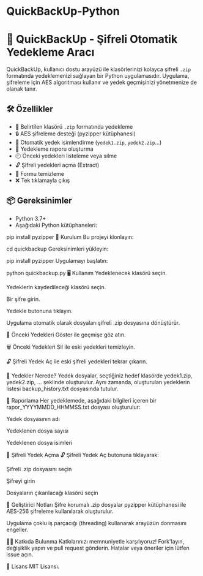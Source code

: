 ﻿# QuickBackUp-Python
# 💾 QuickBackUp - Şifreli Otomatik Yedekleme Aracı

QuickBackUp, kullanıcı dostu arayüzü ile klasörlerinizi kolayca şifreli `.zip` formatında yedeklemenizi sağlayan bir Python uygulamasıdır. Uygulama, şifreleme için AES algoritması kullanır ve yedek geçmişinizi yönetmenize de olanak tanır.

## 🛠️ Özellikler

- 📁 Belirtilen klasörü `.zip` formatında yedekleme
- 🔒 AES şifreleme desteği (pyzipper kütüphanesi)
- 🧾 Otomatik yedek isimlendirme (`yedek1.zip`, `yedek2.zip`...)
- 📜 Yedekleme raporu oluşturma
- 🕘 Önceki yedekleri listeleme veya silme
- 🔓 Şifreli yedekleri açma (Extract)
- 🧹 Formu temizleme
- ❌ Tek tıklamayla çıkış

## 📦 Gereksinimler

- Python 3.7+
- Aşağıdaki Python kütüphaneleri:


pip install pyzipper
🚀 Kurulum
Bu projeyi klonlayın:



cd quickbackup
Gereksinimleri yükleyin:


pip install pyzipper
Uygulamayı başlatın:

python quickbackup.py
🖥️ Kullanım
Yedeklenecek klasörü seçin.

Yedeklerin kaydedileceği klasörü seçin.

Bir şifre girin.

Yedekle butonuna tıklayın.

Uygulama otomatik olarak dosyaları şifreli .zip dosyasına dönüştürür.

📁 Önceki Yedekleri Göster ile geçmişe göz atın.

🗑️ Önceki Yedekleri Sil ile eski yedekleri temizleyin.

🔓 Şifreli Yedek Aç ile eski şifreli yedekleri tekrar çıkarın.

📂 Yedekler Nerede?
Yedek dosyalar, seçtiğiniz hedef klasörde yedek1.zip, yedek2.zip, ... şeklinde oluşturulur. Aynı zamanda, oluşturulan yedeklerin listesi backup_history.txt dosyasında tutulur.

📃 Raporlama
Her yedeklemede, aşağıdaki bilgileri içeren bir rapor_YYYYMMDD_HHMMSS.txt dosyası oluşturulur:

Yedek dosyasının adı

Yedeklenen dosya sayısı

Yedeklenen dosya isimleri

🔐 Şifreli Yedek Açma
🔓 Şifreli Yedek Aç butonuna tıklayarak:

Şifreli .zip dosyasını seçin

Şifreyi girin

Dosyaların çıkarılacağı klasörü seçin

📝 Geliştirici Notları
Şifre korumalı .zip dosyalar pyzipper kütüphanesi ile AES-256 şifreleme kullanılarak oluşturulur.

Uygulama çoklu iş parçacığı (threading) kullanarak arayüzün donmasını engeller.

👨‍💻 Katkıda Bulunma
Katkılarınızı memnuniyetle karşılıyoruz! Fork'layın, değişiklik yapın ve pull request gönderin. Hatalar veya öneriler için lütfen issue açın.

📜 Lisans
MIT Lisansı.

